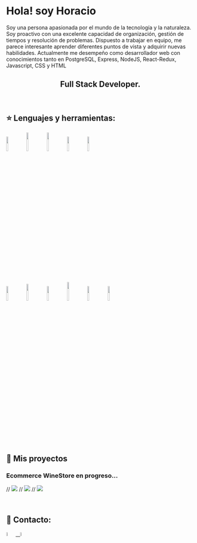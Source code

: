 # Hola! soy Horacio

Soy una persona apasionada por el mundo de la tecnología y la naturaleza. Soy proactivo con una excelente capacidad de organización, gestión de tiempos y resolución de problemas. Dispuesto a trabajar en equipo, me parece interesante aprender diferentes puntos de vista y adquirir nuevas habilidades. Actualmente me desempeño como desarrollador web con conocimientos tanto en PostgreSQL, Express, NodeJS, React-Redux, Javascript, CSS y HTML


<h2 align="center">
Full Stack Developer.
</h2>

&nbsp;&nbsp;


## :star: Lenguajes y herramientas:

<p>
  <code><img width="10%" src="https://www.vectorlogo.zone/logos/w3_html5/w3_html5-ar21.svg"></code>
  <code><img width="10%" height="50px" src="https://github.com/WanCirone/wancirone/blob/main/logos/1200px-Devicon-css3-plain.svg.png"></code>
  <code><img width="10%" height="50px" src="https://github.com/WanCirone/wancirone/blob/main/logos/javascript-1.svg"></code>
  <code><img width="10%" src="https://www.vectorlogo.zone/logos/git-scm/git-scm-ar21.svg"></code>
  <code><img width="10%" src="https://www.vectorlogo.zone/logos/getbootstrap/getbootstrap-ar21.svg"></code>

  <br />
  <code><img width="10%" src="https://www.vectorlogo.zone/logos/reactjs/reactjs-ar21.svg"></code>
  <code><img width="10%" height="45" src="https://cdn.worldvectorlogo.com/logos/redux.svg"></code>
  <code><img width="10%" src="https://www.vectorlogo.zone/logos/nodejs/nodejs-ar21.svg"></code>
  <code><img  width="10%" height="50px" src="https://github.com/WanCirone/wancirone/blob/main/logos/expressjs.svg"></code>
  <code><img width="10%" src="https://www.vectorlogo.zone/logos/postgresql/postgresql-ar21.svg"></code>
  <code><img width="10%" src="https://www.vectorlogo.zone/logos/sequelizejs/sequelizejs-ar21.svg"></code>
  <br />
</p>

&nbsp;

## :pushpin: Mis proyectos


<h3>Ecommerce WineStore en progreso...</h3>
<p>
//  <a><img src="https://github.com/WanCirone/wancirone/blob/main/images/pedidotopia/tabla.jpg"></a>
//  <a><img src="https://github.com/WanCirone/wancirone/blob/main/images/pedidotopia/nuevoprod.png"></a>
//  <a><img src="https://github.com/WanCirone/wancirone/blob/main/images/pedidotopia/imagen.png"></a>
</p> 
&nbsp;

## :paperclip: Contacto:
<span >
<a href="https://www.linkedin.com/in/horacio-demaio/" ><img width="5%" src="https://github.com/WanCirone/wancirone/blob/main/logos/linkedin-icon.png"> &nbsp;
<a href="mailto:horaciodemaio33@gmail.com" ><img width="5%" src="https://github.com/WanCirone/wancirone/blob/main/logos/gmail-icon%20green.png">
</span>

